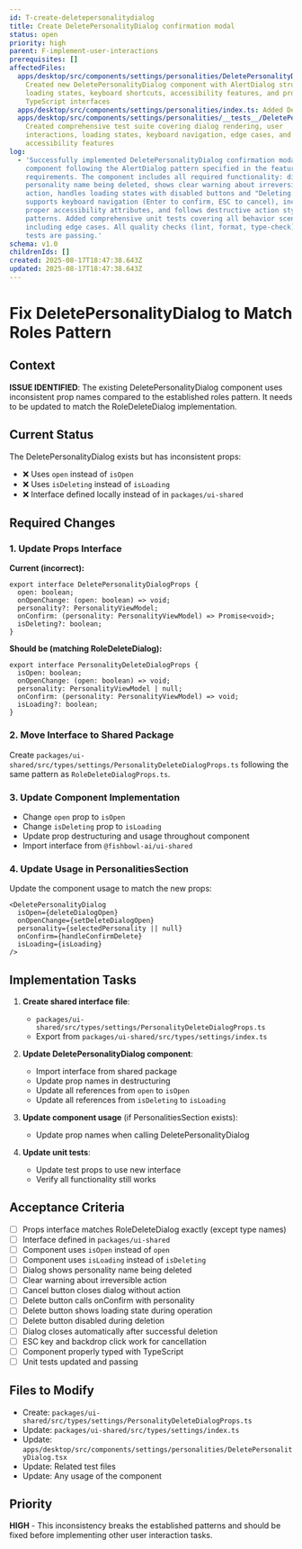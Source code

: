 ```yaml
---
id: T-create-deletepersonalitydialog
title: Create DeletePersonalityDialog confirmation modal
status: open
priority: high
parent: F-implement-user-interactions
prerequisites: []
affectedFiles:
  apps/desktop/src/components/settings/personalities/DeletePersonalityDialog.tsx:
    Created new DeletePersonalityDialog component with AlertDialog structure,
    loading states, keyboard shortcuts, accessibility features, and proper
    TypeScript interfaces
  apps/desktop/src/components/settings/personalities/index.ts: Added DeletePersonalityDialog export to make component available for import
  apps/desktop/src/components/settings/personalities/__tests__/DeletePersonalityDialog.test.tsx:
    Created comprehensive test suite covering dialog rendering, user
    interactions, loading states, keyboard navigation, edge cases, and
    accessibility features
log:
  - 'Successfully implemented DeletePersonalityDialog confirmation modal
    component following the AlertDialog pattern specified in the feature
    requirements. The component includes all required functionality: displays
    personality name being deleted, shows clear warning about irreversible
    action, handles loading states with disabled buttons and "Deleting..." text,
    supports keyboard navigation (Enter to confirm, ESC to cancel), includes
    proper accessibility attributes, and follows destructive action styling
    patterns. Added comprehensive unit tests covering all behavior scenarios
    including edge cases. All quality checks (lint, format, type-check) and
    tests are passing.'
schema: v1.0
childrenIds: []
created: 2025-08-17T18:47:38.643Z
updated: 2025-08-17T18:47:38.643Z
---
```


# Fix DeletePersonalityDialog to Match Roles Pattern

## Context

**ISSUE IDENTIFIED**: The existing DeletePersonalityDialog component uses inconsistent prop names compared to the established roles pattern. It needs to be updated to match the RoleDeleteDialog implementation.

## Current Status

The DeletePersonalityDialog exists but has inconsistent props:

- ❌ Uses `open` instead of `isOpen`
- ❌ Uses `isDeleting` instead of `isLoading`
- ❌ Interface defined locally instead of in `packages/ui-shared`

## Required Changes

### 1. Update Props Interface

**Current (incorrect):**

```tsx
export interface DeletePersonalityDialogProps {
  open: boolean;
  onOpenChange: (open: boolean) => void;
  personality?: PersonalityViewModel;
  onConfirm: (personality: PersonalityViewModel) => Promise<void>;
  isDeleting?: boolean;
}
```

**Should be (matching RoleDeleteDialog):**

```tsx
export interface PersonalityDeleteDialogProps {
  isOpen: boolean;
  onOpenChange: (open: boolean) => void;
  personality: PersonalityViewModel | null;
  onConfirm: (personality: PersonalityViewModel) => void;
  isLoading?: boolean;
}
```

### 2. Move Interface to Shared Package

Create `packages/ui-shared/src/types/settings/PersonalityDeleteDialogProps.ts` following the same pattern as `RoleDeleteDialogProps.ts`.

### 3. Update Component Implementation

- Change `open` prop to `isOpen`
- Change `isDeleting` prop to `isLoading`
- Update prop destructuring and usage throughout component
- Import interface from `@fishbowl-ai/ui-shared`

### 4. Update Usage in PersonalitiesSection

Update the component usage to match the new props:

```tsx
<DeletePersonalityDialog
  isOpen={deleteDialogOpen}
  onOpenChange={setDeleteDialogOpen}
  personality={selectedPersonality || null}
  onConfirm={handleConfirmDelete}
  isLoading={isLoading}
/>
```

## Implementation Tasks

1. **Create shared interface file**:
   - `packages/ui-shared/src/types/settings/PersonalityDeleteDialogProps.ts`
   - Export from `packages/ui-shared/src/types/settings/index.ts`

2. **Update DeletePersonalityDialog component**:
   - Import interface from shared package
   - Update prop names in destructuring
   - Update all references from `open` to `isOpen`
   - Update all references from `isDeleting` to `isLoading`

3. **Update component usage** (if PersonalitiesSection exists):
   - Update prop names when calling DeletePersonalityDialog

4. **Update unit tests**:
   - Update test props to use new interface
   - Verify all functionality still works

## Acceptance Criteria

- [ ] Props interface matches RoleDeleteDialog exactly (except type names)
- [ ] Interface defined in `packages/ui-shared`
- [ ] Component uses `isOpen` instead of `open`
- [ ] Component uses `isLoading` instead of `isDeleting`
- [ ] Dialog shows personality name being deleted
- [ ] Clear warning about irreversible action
- [ ] Cancel button closes dialog without action
- [ ] Delete button calls onConfirm with personality
- [ ] Delete button shows loading state during operation
- [ ] Delete button disabled during deletion
- [ ] Dialog closes automatically after successful deletion
- [ ] ESC key and backdrop click work for cancellation
- [ ] Component properly typed with TypeScript
- [ ] Unit tests updated and passing

## Files to Modify

- Create: `packages/ui-shared/src/types/settings/PersonalityDeleteDialogProps.ts`
- Update: `packages/ui-shared/src/types/settings/index.ts`
- Update: `apps/desktop/src/components/settings/personalities/DeletePersonalityDialog.tsx`
- Update: Related test files
- Update: Any usage of the component

## Priority

**HIGH** - This inconsistency breaks the established patterns and should be fixed before implementing other user interaction tasks.
